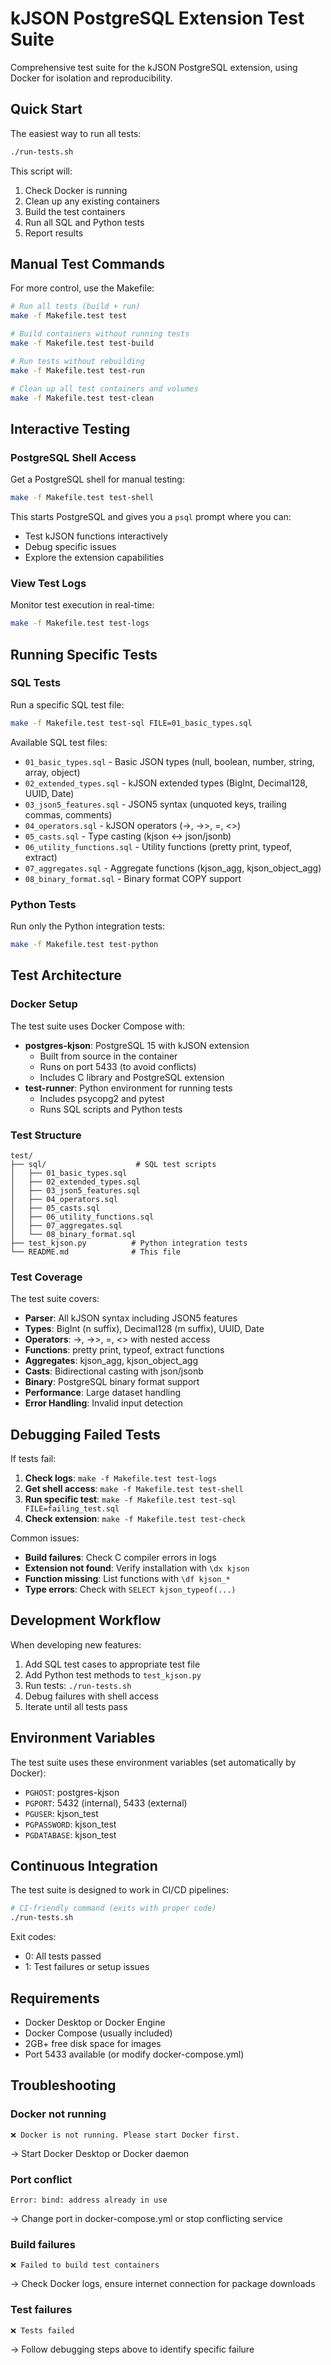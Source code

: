# kJSON PostgreSQL Extension Test Suite

Comprehensive test suite for the kJSON PostgreSQL extension, using Docker for isolation and reproducibility.

## Quick Start

The easiest way to run all tests:

```bash
./run-tests.sh
```

This script will:
1. Check Docker is running
2. Clean up any existing containers
3. Build the test containers
4. Run all SQL and Python tests
5. Report results

## Manual Test Commands

For more control, use the Makefile:

```bash
# Run all tests (build + run)
make -f Makefile.test test

# Build containers without running tests
make -f Makefile.test test-build

# Run tests without rebuilding
make -f Makefile.test test-run

# Clean up all test containers and volumes
make -f Makefile.test test-clean
```

## Interactive Testing

### PostgreSQL Shell Access

Get a PostgreSQL shell for manual testing:

```bash
make -f Makefile.test test-shell
```

This starts PostgreSQL and gives you a `psql` prompt where you can:
- Test kJSON functions interactively
- Debug specific issues
- Explore the extension capabilities

### View Test Logs

Monitor test execution in real-time:

```bash
make -f Makefile.test test-logs
```

## Running Specific Tests

### SQL Tests

Run a specific SQL test file:

```bash
make -f Makefile.test test-sql FILE=01_basic_types.sql
```

Available SQL test files:
- `01_basic_types.sql` - Basic JSON types (null, boolean, number, string, array, object)
- `02_extended_types.sql` - kJSON extended types (BigInt, Decimal128, UUID, Date)
- `03_json5_features.sql` - JSON5 syntax (unquoted keys, trailing commas, comments)
- `04_operators.sql` - kJSON operators (→, →>, =, <>)
- `05_casts.sql` - Type casting (kjson ↔ json/jsonb)
- `06_utility_functions.sql` - Utility functions (pretty print, typeof, extract)
- `07_aggregates.sql` - Aggregate functions (kjson_agg, kjson_object_agg)
- `08_binary_format.sql` - Binary format COPY support

### Python Tests

Run only the Python integration tests:

```bash
make -f Makefile.test test-python
```

## Test Architecture

### Docker Setup

The test suite uses Docker Compose with:
- **postgres-kjson**: PostgreSQL 15 with kJSON extension
  - Built from source in the container
  - Runs on port 5433 (to avoid conflicts)
  - Includes C library and PostgreSQL extension
- **test-runner**: Python environment for running tests
  - Includes psycopg2 and pytest
  - Runs SQL scripts and Python tests

### Test Structure

```
test/
├── sql/                    # SQL test scripts
│   ├── 01_basic_types.sql
│   ├── 02_extended_types.sql
│   ├── 03_json5_features.sql
│   ├── 04_operators.sql
│   ├── 05_casts.sql
│   ├── 06_utility_functions.sql
│   ├── 07_aggregates.sql
│   └── 08_binary_format.sql
├── test_kjson.py          # Python integration tests
└── README.md              # This file
```

### Test Coverage

The test suite covers:
- **Parser**: All kJSON syntax including JSON5 features
- **Types**: BigInt (n suffix), Decimal128 (m suffix), UUID, Date
- **Operators**: →, →>, =, <> with nested access
- **Functions**: pretty print, typeof, extract functions
- **Aggregates**: kjson_agg, kjson_object_agg
- **Casts**: Bidirectional casting with json/jsonb
- **Binary**: PostgreSQL binary format support
- **Performance**: Large dataset handling
- **Error Handling**: Invalid input detection

## Debugging Failed Tests

If tests fail:

1. **Check logs**: `make -f Makefile.test test-logs`
2. **Get shell access**: `make -f Makefile.test test-shell`
3. **Run specific test**: `make -f Makefile.test test-sql FILE=failing_test.sql`
4. **Check extension**: `make -f Makefile.test test-check`

Common issues:
- **Build failures**: Check C compiler errors in logs
- **Extension not found**: Verify installation with `\dx kjson`
- **Function missing**: List functions with `\df kjson_*`
- **Type errors**: Check with `SELECT kjson_typeof(...)`

## Development Workflow

When developing new features:

1. Add SQL test cases to appropriate test file
2. Add Python test methods to `test_kjson.py`
3. Run tests: `./run-tests.sh`
4. Debug failures with shell access
5. Iterate until all tests pass

## Environment Variables

The test suite uses these environment variables (set automatically by Docker):
- `PGHOST`: postgres-kjson
- `PGPORT`: 5432 (internal), 5433 (external)
- `PGUSER`: kjson_test
- `PGPASSWORD`: kjson_test
- `PGDATABASE`: kjson_test

## Continuous Integration

The test suite is designed to work in CI/CD pipelines:

```bash
# CI-friendly command (exits with proper code)
./run-tests.sh
```

Exit codes:
- 0: All tests passed
- 1: Test failures or setup issues

## Requirements

- Docker Desktop or Docker Engine
- Docker Compose (usually included)
- 2GB+ free disk space for images
- Port 5433 available (or modify docker-compose.yml)

## Troubleshooting

### Docker not running
```
❌ Docker is not running. Please start Docker first.
```
→ Start Docker Desktop or Docker daemon

### Port conflict
```
Error: bind: address already in use
```
→ Change port in docker-compose.yml or stop conflicting service

### Build failures
```
❌ Failed to build test containers
```
→ Check Docker logs, ensure internet connection for package downloads

### Test failures
```
❌ Tests failed
```
→ Follow debugging steps above to identify specific failure